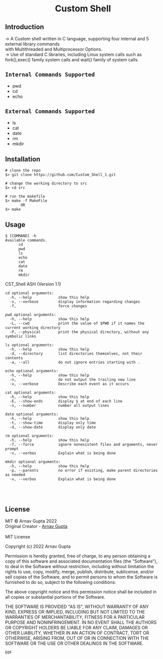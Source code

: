 <H1 align = "center"> Custom Shell </H1>

## Introduction
<p align="Left">
  -> A Custom shell written in C language, supporting four internal and 5 external library commands<br> with Multithreaded and Multiprocessor Options. 
  <br> -> Use of standard C libraries, including Linux system calls such as
fork(),exec() family system calls and wait() family of system calls.
  <br>
</p>

## `Internal Commands Supported`
  <ul>
  <li>pwd</li>
   <li>cd</li>
   <li>echo</li>
  </ul>
  
## `External Commands Supported`
<ul>
  <li>ls</li>
   <li>cat</li>
   <li>date</li>
  <li>rm</li>
  <li>mkdir</li>
  </ul>

## Installation

```console
# clone the repo
$> git clone https://github.com/Custom_Shell_1.git

# change the working directory to src
$> cd src

# run the makefile
$> make -f MakeFile
       OR
$> make
```

## Usage

```console
$ [COMMAND] -h
Available commands.
      cd 
      pwd
      ls
      echo
      cat
      date
      rm
      mkdir
```
CST_Shell ASH (Version 1.1)

```console
cd optional arguments:
  -h, --help            show this help
  -v, --verbose         display information regarding changes
  -f,                   force changes
```
```console
pwd optional arguments:
  -h, --help            show this help
  -L, --cwd             print the value of $PWD if it names the current working directory
  -P, --physical        print the physical directory, without any symbolic links
```
```console
ls optional arguments:
  -h, --help            show this help
  -d, --directory       list directories themselves, not their contents
  -a, --all             do not ignore entries starting with .
```
```console
echo optional arguments:
  -h, --help            show this help
  -n,                   do not output the trailing new line
  -v, --verbose         Describe each event as it occurs
```
```console
cat optional arguments:
  -h, --help            show this help
  -E, --show-ends       display $ at end of each line
  -n, --number          number all output lines
```
```console
date optional arguments:
  -h, --help            show this help
  -t, --show-time       display only time
  -d, --show-date       display only date
```
```console
rm optional arguments:
  -h, --help            show this help
  -f, --force           ignore nonexistent files and arguments, never prompt
  -v, --verbos          Explain what is being done
```
```console
mkdir optional arguments:
  -h, --help            show this help
  -p, --parents         no error if existing, make parent directories as needed
  -v, --verbos          Explain what is being done
```
<br><br>
## License

MIT © Arnav Gupta 2022<br/>
Original Creator - [Arnav Gupta](https://github.com/arnavgupta2003)
<br><br>
MIT License

Copyright (c) 2022 Arnav Gupta

Permission is hereby granted, free of charge, to any person obtaining a copy
of this software and associated documentation files (the "Software"), to deal
in the Software without restriction, including without limitation the rights
to use, copy, modify, merge, publish, distribute, sublicense, and/or sell
copies of the Software, and to permit persons to whom the Software is
furnished to do so, subject to the following conditions:

The above copyright notice and this permission notice shall be included in all
copies or substantial portions of the Software.

THE SOFTWARE IS PROVIDED "AS IS", WITHOUT WARRANTY OF ANY KIND, EXPRESS OR
IMPLIED, INCLUDING BUT NOT LIMITED TO THE WARRANTIES OF MERCHANTABILITY,
FITNESS FOR A PARTICULAR PURPOSE AND NONINFRINGEMENT. IN NO EVENT SHALL THE
AUTHORS OR COPYRIGHT HOLDERS BE LIABLE FOR ANY CLAIM, DAMAGES OR OTHER
LIABILITY, WHETHER IN AN ACTION OF CONTRACT, TORT OR OTHERWISE, ARISING FROM,
OUT OF OR IN CONNECTION WITH THE SOFTWARE OR THE USE OR OTHER DEALINGS IN THE
SOFTWARE.
<br>


```console
EOF
```
